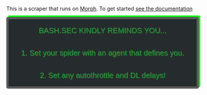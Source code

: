 This is a scraper that runs on [Morph](https://morph.io). To get started [see the documentation](https://morph.io/documentation)

<?xml version="1.0" encoding="UTF-8"?>
<!DOCTYPE html
     PUBLIC "-//W3C//DTD XHTML 1.0 Transitional//EN"
     "http://www.w3.org/TR/xhtml1/DTD/xhtml1-transitional.dtd">
<html xmlns="http://www.w3.org/1999/xhtml" xml:lang="en" lang="en">
 
<style type="text/css">
.enjoy-css {
  -webkit-box-sizing: content-box;
  -moz-box-sizing: content-box;
  box-sizing: content-box;
  width: 500px;
  padding: 0px;
  overflow: hidden;
  border: 6px solid rgba(90,90,90,1);
  -webkit-border-radius: 5px / 14px;
  border-radius: 5px / 4px;
  font: normal 20px/3 "ubuntu", Helvetica, sans-serif;
  color: rgba(48,137,70,1);
  text-align: center;
  -o-text-overflow: ellipsis;
  text-overflow: ellipsis;
  background: #262b2d;
  -webkit-box-shadow: 4px -4px 1px 0 rgba(10,255,10,1) ;
  box-shadow: 4px -4px 1px 0 rgba(10,255,10,1) ;
  text-shadow: 1px 1px 1px rgba(10,255,10,0.48) ;
}
</style>

<head>
  <title>#BASH.SEC#</title>
</head>
<body>
<div class="enjoy-css">BASH.SEC KINDLY REMINDS YOU...</br>
1. Set your spider with an agent that defines you.</br>
2. Set any autothrottle and DL delays!  
</div>
<script type="text/javascript" script-name="ubuntu" src="http://use.edgefonts.net/ubuntu.js"></script>

</body>
</html>